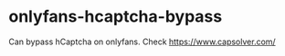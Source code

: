 # onlyfans-hcaptcha-bypass
Can bypass hCaptcha on onlyfans. Check https://www.capsolver.com/ 
































